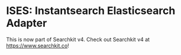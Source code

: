# ISES: Instantsearch Elasticsearch Adapter

This is now part of Searchkit v4. Check out Searchkit v4 at https://www.searchkit.co!
